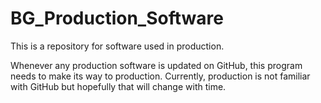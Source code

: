# BG_Production_Software
This is a repository for software used in production.


Whenever any production software is updated on GitHub, this program needs to make its way to production. Currently, production is not familiar with GitHub but hopefully that will change with time.
